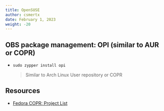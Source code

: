 ```yaml
---
title: OpenSUSE
author: csmertx
date: February 1, 2023
weight: -20
---
```


## OBS package management: OPI (similar to AUR or COPR)

- ```sudo zypper install opi```

    > Similar to Arch Linux User repository or COPR

## Resources

- [Fedora COPR: Project List](https://copr.fedorainfracloud.org/coprs/)
